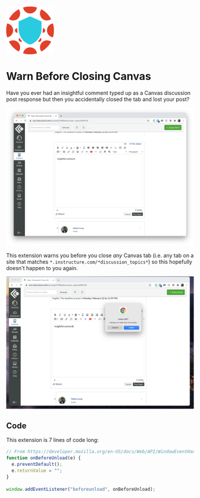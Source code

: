![Icon](./icons/icon-128.png)

# Warn Before Closing Canvas

Have you ever had an insightful comment typed up as a Canvas discussion post response but then you accidentally closed the tab and lost your post?

![Insightful Comment](./screenshots/insightful-comment.png)

This extension warns you before you close _any_ Canvas tab (i.e. any tab on a site that matches `*.instructure.com/*discussion_topics*`) so this hopefully doesn't happen to you again.

![Warning](./screenshots/warning.png)

## Code

This extension is 7 lines of code long:

```js
// From https://developer.mozilla.org/en-US/docs/Web/API/WindowEventHandlers/onbeforeunload#example
function onBeforeUnload(e) {
  e.preventDefault();
  e.returnValue = "";
}

window.addEventListener("beforeunload", onBeforeUnload);
```
